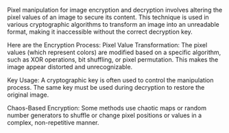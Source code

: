 Pixel manipulation for image encryption and decryption involves altering the pixel values of an image to secure its content. This technique is used in various cryptographic algorithms to transform an image into an unreadable format, making it inaccessible without the correct decryption key.

Here are the Encryption Process:
Pixel Value Transformation: The pixel values (which represent colors) are modified based on a specific algorithm, such as XOR operations, bit shuffling, or pixel permutation. This makes the image appear distorted and unrecognizable.

Key Usage: A cryptographic key is often used to control the manipulation process. The same key must be used during decryption to restore the original image.

Chaos-Based Encryption: Some methods use chaotic maps or random number generators to shuffle or change pixel positions or values in a complex, non-repetitive manner.

